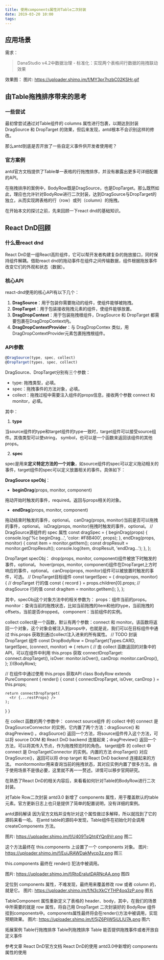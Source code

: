 ```yaml
---
title: 使用components属性对Table二次封装
date: 2019-03-20 10:00
tags:
---
```


## 应用场景

需求：
> DanaStudio v4.2中数据治理 - 标准化：实现两个表格间行数据的拖拽联动效果

效果图：
图片: https://uploader.shimo.im/f/MY3pr7nzbC02KSHr.gif

## 由Table拖拽排序带来的思考

### 一些尝试

最初曾尝试通过对Table组件的 columns 属性进行包裹，以期达到封装 DragSource 和 DropTarget 的效果，但后来发现，antd根本不会识别这样的修改。

那么antd到底是否开放了一些自定义事件供开发者使用呢？

### 官方案例

antd官方文档提供了Table单一表格的行拖拽排序，并没有暴露出更多可详细配置的API。

在拖拽排序的案例中，BodyRow既是DragSource，也是DopTarget。那么既然如此，理应也允许针对BodyRow进行二次封装，达到DragSource与DropTarget的独立，从而实现跨表格的行（row）或列（column）的拖拽。

在开始本文的探讨之前，先来回顾一下react dnd的基础知识。

## React DnD回顾

### 什么是react dnd

React DnD是一组React高阶组件，它可以帮开发者构建复杂的拖放接口，同时保持组件解耦。借助react dnd的拖动事件在组件之间传输数据，组件根据拖放事件改变它们的外观和状态（数据）。

### 核心API

react-dnd使用的核心API有以下几个：
1. **DragSource**：用于包装你需要拖动的组件，使组件能够被拖拽。
2. **DropTarget**：用于包装接收拖拽元素的组件，使组件能够放置。
3. **DragDropContext**：用于包装拖拽根组件，DragSource 和 DropTarget 都需要包裹在DragDropContext内。
4. **DragDropContextProvider**：与 DragDropContex 类似，用DragDropContextProvider元素包裹拖拽根组件。

### API参数
```javascript
@DragSource(type, spec, collect)
@DropTarget(types, spec, collect)
```

DragSource、DropTarget分别有三个参数：
- type: 拖拽类型，必填。
- spec：拖拽事件的方法对象，必填。
- collect：拖拽过程中需要注入组件的props信息，接收两个参数 connect 和 monitor，必填。

其中：
1. **type**

当source组件的type和target组件的type一致时，target组件可以接受source组件。其值类型可以使string， symbol，也可以是一个函数来返回该组件的其他props。

2. **spec**

spec是用来**定义特定方法的一个对象**，如source组件的spec可以定义拖动相关的事件，target组件的spec可以定义放置相关的事件。具体如下：

**DragSource speObj**：
- **beginDrag**(props, monitor, component)

拖动开始时触发的事件，required。返回与props相关的对象。

- **endDrag**(props, monitor, component)

拖动结束时触发的事件，optional。
canDrag(props, monitor)当前是否可以拖拽的事件，optional。
isDrag(props, monitor)拖拽时触发的事件，optional。
// DragSource源组件的 spec 属性
const dragSpec = {
  beginDrag(props) {
    console.log('%c beginDrag...', 'color: #F8B400', props);
  },
  endDrag(props, monitor) {
    const item = monitor.getItem();
    const dropResult = monitor.getDropResult();
    console.log(item, dropResult, 'endDrag...');
  },
};

DropTarget specObj：
drop(props, monitor, component)组件被放下时触发的事件，optional。
hover(props, monitor, component)组件在DropTarget上方时响应的事件，optional。
canDrop(props, monitor)组件可以被放置时触发的事件，可选。
// DropTarget目标组件
const targetSpec = {
  drop(props, monitor) {
    // dropTarget 行的值
    const { record } = props.children[0].props;
    // dragSource 行的值
    const dragItem = monitor.getItem();
  },
};

其中，specObj这个对象方法中的相关参数为：
props：组件当前的props。
monitor：查询当前的拖拽状态，比如当前拖拽的item和他的type，当前拖拽的offsets，当前是否dropped。
component：当前组件的实例。

collect
collect是一个函数，默认有两个参数：connect 和 monitor。该函数将返回一个对象，这个对象会被注入到props中，也就是说，我们可以在目标组件中通过 this.props 获取到通过collect注入进来的所有属性。
// TODO 封装 DropTarget 组件
const DropBodyRow = DropTarget(Types.CARD, targetSpec, (connect, monitor) => {
  return {
    // 由 collect 函数返回的对象中的API，可以在组件中利用 this.props 获取
    connectDropTarget: connect.dropTarget(),
    isOver: monitor.isOver(),
    canDrop: monitor.canDrop(),
  };
})(BodyRow);

// 在组件中通过使用 this.props 获取API
class BodyRow extends PureComponent {
  render() {
    const { connectDropTarget, isOver, canDrop } = this.props;

    return connectDropTarget(
      <tr {...restProps} />
    );
  }
}

在 collect 函数的两个参数中：
connect
source组件  的 collect 中的 connect 是DragSourceConnector 的实例，它内置了两个方法：dragSource() 和 dragPreview() 。dragSource() 返回一个方法，将source组件传入这个方法，可以将 source DOM 和 React DnD backend 连接起来；dragPreview() 返回一个方法，可以将其传入节点，作为拖拽预览时的角色。
target组件  的 collect 中 connect 是 DropTargetConnector 的实例。内置的方法 dropTarget() 对应 DragSource()，返回可以将 drop target 和 React DnD backend 连接起来的方法。
monitormonitor用来查询当前的拖拽状态，其对应实例内置了很多方法。由于使用场景不是很必要，这里就不再一一赘述。详情可以移步官网研究。

在熟悉了React DnD的相关内容后，来看看如何针对Table的BodyRow进行二次封装。

对Table Row二次封装
antd3.0 新增了 components 属性，用于覆盖默认的table元素。官方更新日志上也只是提供了简单的配置说明，没有详细的案例。

antd源码解读
因为官方文档并没有针对这个属性做过多解释，所以就找到了它的源码来看一哈。
在antd table的源码中发现，Table组件在初始化时会调用 createComponents 方法。

图片: https://uploader.shimo.im/f/U409TsQht4YQn9Vr.png
图二

这个方法最终在 this.components 上设置了一个 components 对象。
图片: https://uploader.shimo.im/f/EuiJRAWDakMycp3z.png
图三

this.components 最终在 render() 犯法中被调用。

图片: https://uploader.shimo.im/f/RtoEralutDARNcAA.png
图四

定位到 components 属性，不难发现，最终用来覆盖修改 row 或者 column 的，就是它。
图片: https://uploader.shimo.im/f/N3cXkCYTHP4oq3zP.png
图五

TableComponent 属性重新定义了表格的 header、body，其中，在我们的场景中所需要的就是 row 属性，将自己用 DropTarget 二次封装好的 BodyRow 组件挂到components中。components属性最终将会在render()方法中被调用，实现预期效果。
图片: https://uploader.shimo.im/f/5jZ6PljW5iULIU7A.png
图六

拓展案例
Table行拖拽排序
Table列拖拽排序
Table 能否提供拖拽事件或者开放自定义事件

参考文章
React DnD官方文档
React DnD的使用
antd3.0中新增的 components 属性的使用
